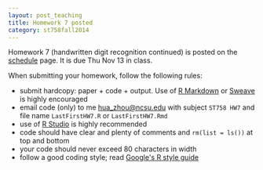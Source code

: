 ```yaml
---
layout: post_teaching
title: Homework 7 posted
category: st758fall2014
---
```


Homework 7 (handwritten digit recognition continued) is posted on the [schedule](../../../../schedule.html) page. It is due Thu Nov 13 in class.

When submitting your homework, follow the following rules:  
* submit hardcopy: paper + code + output. Use of [R Markdown](http://rmarkdown.rstudio.com/) or [Sweave](http://www.stat.uni-muenchen.de/~leisch/Sweave/) is highly encouraged   
* email code (only) to me <hua_zhou@ncsu.edu> with subject `ST758 HW7` and file name `LastFirstHW7.R` or `LastFirstHW7.Rmd`   
* use of [R Studio](http://www.rstudio.com/) is highly recommended  
* code should have clear and plenty of comments and `rm(list = ls())` at top and bottom  
* your code should never exceed 80 characters in width  
* follow a good coding style; read [Google's R style guide](http://google-styleguide.googlecode.com/svn/trunk/Rguide.xml)

